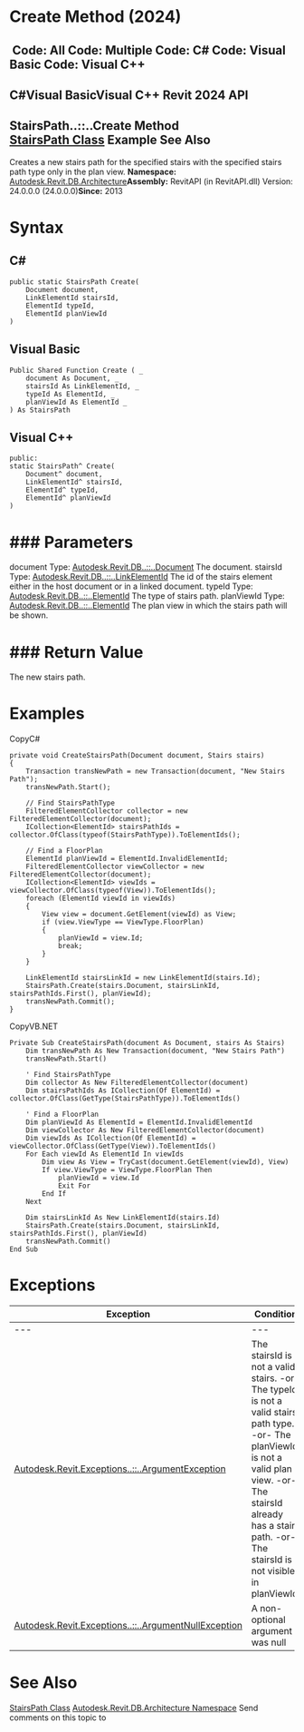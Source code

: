 # Create Method (2024)

﻿
 Code: All Code: Multiple Code: C# Code: Visual Basic Code: Visual C++   
---  
C#Visual BasicVisual C++
Revit 2024 API  
---  
StairsPath..::..Create Method   
[StairsPath Class](ed5913d6-1219-9c7c-7e52-317dd58d7cd3.md "StairsPath Class") Example See Also  
---  
Creates a new stairs path for the specified stairs with the specified stairs path type only in the plan view. 
**Namespace:** [Autodesk.Revit.DB.Architecture](720f0c58-cb2b-4f13-374a-7348ed0a1cd3.md "Autodesk.Revit.DB.Architecture Namespace")**Assembly:** RevitAPI (in RevitAPI.dll) Version: 24.0.0.0 (24.0.0.0)**Since:** 2013 
# Syntax
C#  
---  
```text
public static StairsPath Create(
	Document document,
	LinkElementId stairsId,
	ElementId typeId,
	ElementId planViewId
)
```
  
Visual Basic  
---  
```text
Public Shared Function Create ( _
	document As Document, _
	stairsId As LinkElementId, _
	typeId As ElementId, _
	planViewId As ElementId _
) As StairsPath
```
  
Visual C++  
---  
```text
public:
static StairsPath^ Create(
	Document^ document, 
	LinkElementId^ stairsId, 
	ElementId^ typeId, 
	ElementId^ planViewId
)
```
  
# ### Parameters
document
    Type: [Autodesk.Revit.DB..::..Document](db03274b-a107-aa32-9034-f3e0df4bb1ec.md "Document Class") The document. 
stairsId
    Type: [Autodesk.Revit.DB..::..LinkElementId](6e18abde-8787-9906-8576-ab0c9c5432c6.md "LinkElementId Class") The id of the stairs element either in the host document or in a linked document. 
typeId
    Type: [Autodesk.Revit.DB..::..ElementId](44f3f7b1-3229-3404-93c9-dc5e70337dd6.md "ElementId Class") The type of stairs path. 
planViewId
    Type: [Autodesk.Revit.DB..::..ElementId](44f3f7b1-3229-3404-93c9-dc5e70337dd6.md "ElementId Class") The plan view in which the stairs path will be shown. 
# ### Return Value
The new stairs path. 
# Examples
CopyC#
```text
private void CreateStairsPath(Document document, Stairs stairs)
{
    Transaction transNewPath = new Transaction(document, "New Stairs Path");
    transNewPath.Start();

    // Find StairsPathType
    FilteredElementCollector collector = new FilteredElementCollector(document);
    ICollection<ElementId> stairsPathIds = collector.OfClass(typeof(StairsPathType)).ToElementIds();

    // Find a FloorPlan
    ElementId planViewId = ElementId.InvalidElementId;
    FilteredElementCollector viewCollector = new FilteredElementCollector(document);
    ICollection<ElementId> viewIds = viewCollector.OfClass(typeof(View)).ToElementIds();
    foreach (ElementId viewId in viewIds)
    {
        View view = document.GetElement(viewId) as View;
        if (view.ViewType == ViewType.FloorPlan)
        {
            planViewId = view.Id;
            break;
        }
    }

    LinkElementId stairsLinkId = new LinkElementId(stairs.Id);
    StairsPath.Create(stairs.Document, stairsLinkId, stairsPathIds.First(), planViewId);
    transNewPath.Commit();
}
```

CopyVB.NET
```text
Private Sub CreateStairsPath(document As Document, stairs As Stairs)
    Dim transNewPath As New Transaction(document, "New Stairs Path")
    transNewPath.Start()

    ' Find StairsPathType
    Dim collector As New FilteredElementCollector(document)
    Dim stairsPathIds As ICollection(Of ElementId) = collector.OfClass(GetType(StairsPathType)).ToElementIds()

    ' Find a FloorPlan
    Dim planViewId As ElementId = ElementId.InvalidElementId
    Dim viewCollector As New FilteredElementCollector(document)
    Dim viewIds As ICollection(Of ElementId) = viewCollector.OfClass(GetType(View)).ToElementIds()
    For Each viewId As ElementId In viewIds
        Dim view As View = TryCast(document.GetElement(viewId), View)
        If view.ViewType = ViewType.FloorPlan Then
            planViewId = view.Id
            Exit For
        End If
    Next

    Dim stairsLinkId As New LinkElementId(stairs.Id)
    StairsPath.Create(stairs.Document, stairsLinkId, stairsPathIds.First(), planViewId)
    transNewPath.Commit()
End Sub
```

# Exceptions
| Exception | Condition |
| --- | --- |
| --- | --- |
| [Autodesk.Revit.Exceptions..::..ArgumentException](2e6e4206-97a8-dd4b-df5d-4269f4bb6088.md "ArgumentException Class") | The stairsId is not a valid stairs. -or- The typeId is not a valid stairs path type. -or- The planViewId is not a valid plan view. -or- The stairsId already has a stairs path. -or- The stairsId is not visible in planViewId. |
| [Autodesk.Revit.Exceptions..::..ArgumentNullException](631e1424-60f4-929b-4e52-dda9dcd26316.md "ArgumentNullException Class") | A non-optional argument was null |

# See Also
[StairsPath Class](ed5913d6-1219-9c7c-7e52-317dd58d7cd3.md "StairsPath Class")
[Autodesk.Revit.DB.Architecture Namespace](720f0c58-cb2b-4f13-374a-7348ed0a1cd3.md "Autodesk.Revit.DB.Architecture Namespace")
Send comments on this topic to 